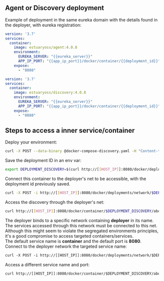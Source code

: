 ## Agent or Discovery deployment

Example of deployment in the same eureka domain with the details found in the deployer, with eureka registration:     
```yaml
version: '3.7'
services:
  container:
    image: estuaryoss/agent:4.0.8
    environment:
      EUREKA_SERVER: "{{eureka_server}}"
      APP_IP_PORT: "{{app_ip_port}}/docker/container/{{deployment_id}}"
    expose:
      - "8080"
```

```yaml
version: '3.7'
services:
  container:
    image: estuaryoss/discovery:4.0.8
    environment:
      EUREKA_SERVER: "{{eureka_server}}"
      APP_IP_PORT: "{{app_ip_port}}/docker/container/{{deployment_id}}"
    expose:
      - "8080"
```

## Steps to access a inner service/container
Deploy your environment:
```bash
curl -X POST --data-binary @docker-compose-discovery.yaml -H "Content-type: text/x-yaml" http://[[HOST_IP]]:8080/docker/deployments
```

Save the deployment ID in an env var:  
```bash
export DEPLOYMENT_DISCOVERY=$(curl http://[[HOST_IP]]:8080/docker/deployments | jq -r .description[0].id) 
```

Connect this container to the deployer's net to be accessible, with the deployment id previously saved.    
```bash
curl -X POST -i http://[[HOST_IP]]:8080/docker/deployments/network/$DEPLOYMENT_DISCOVERY
```

Access the discovery through the deployer's net:  
```bash
curl http://[[HOST_IP]]:8080/docker/container/$DEPLOYMENT_DISCOVERY/about | json_pp
```
The deployer binds to a specific network containing **deployer** in its name. The services accessed through this network must be connected to this net.  
Although this might seem to violate the segregated environments principles, it's a good compromise to access targeted containers/services.  
The default service name is **container** and the default port is **8080**.   
Connect to the deployer network the targeted service name:  
```html
curl -X POST -i http://[[HOST_IP]]:8080/docker/deployments/network/$DEPLOYMENT_DISCOVERY?service=xvnc
```

Access a different service name and port:  
```html
curl http://[[HOST_IP]]:8080/docker/container/$DEPLOYMENT_DISCOVERY/about?service=xvnc&&port=8080 | json_pp
```